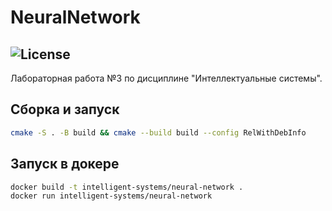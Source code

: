NeuralNetwork
===========
![License](https://img.shields.io/badge/Code%20License-MIT-blue.svg)
---------------
Лабораторная работа №3 по дисциплине "Интеллектуальные системы".

Сборка и запуск
---------------
```bash
cmake -S . -B build && cmake --build build --config RelWithDebInfo
```

Запуск в докере
---------------
```bash
docker build -t intelligent-systems/neural-network .
docker run intelligent-systems/neural-network
```
